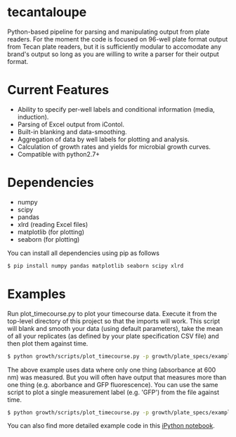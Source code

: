 tecantaloupe
============

Python-based pipeline for parsing and manipulating output from plate readers. For the moment the code is focused on 96-well plate format output from Tecan plate readers, but it is sufficiently modular to accomodate any brand's output so long as you are willing to write a parser for their output format.

# Current Features 

* Ability to specify per-well labels and conditional information (media, induction).
* Parsing of Excel output from iContol.
* Built-in blanking and data-smoothing. 
* Aggregation of data by well labels for plotting and analysis.
* Calculation of growth rates and yields for microbial growth curves. 
* Compatible with python2.7+

# Dependencies

* numpy
* scipy
* pandas
* xlrd (reading Excel files)
* matplotlib (for plotting)
* seaborn (for plotting)

You can install all dependencies using pip as follows

```bash
$ pip install numpy pandas matplotlib seaborn scipy xlrd
```

# Examples

Run plot_timecourse.py to plot your timecourse data. Execute it from the top-level directory of this project so that the imports will work. This script will blank and smooth your data (using default parameters), take the mean of all your replicates (as defined by your plate specification CSV file) and then plot them against time. 

```bash
$ python growth/scripts/plot_timecourse.py -p growth/plate_specs/example_plate_spec.csv growth/data/example_data.xlsx
```

The above example uses data where only one thing (absorbance at 600 nm) was measured. But you will often have output that measures more than one thing (e.g. aborbance and GFP fluorescence). You can use the same script to plot a single measurement label (e.g. 'GFP') from the file against time.

```bash
$ python growth/scripts/plot_timecourse.py -p growth/plate_specs/example_plate_spec_multimeasurement.csv growth/data/example_data_multimeasurement.xlsx -m GFP
```

You can also find more detailed example code in this [iPython notebook](https://github.com/flamholz/tecantaloupe/blob/master/notebooks/Example_MultiMeasurement.ipynb). 